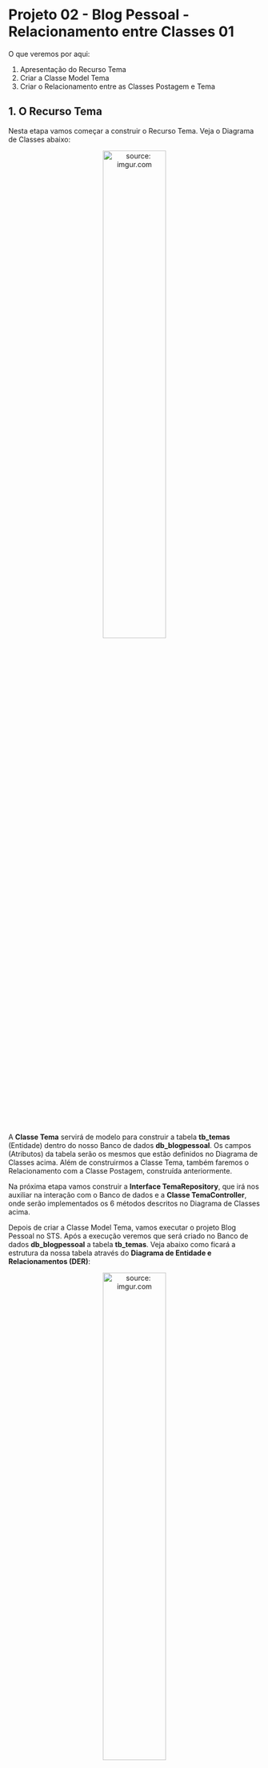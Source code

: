 <h1>Projeto 02 - Blog Pessoal - Relacionamento entre Classes 01</h1>

O que veremos por aqui:

1. Apresentação do Recurso Tema
2. Criar a Classe Model Tema
3. Criar o Relacionamento entre as Classes Postagem e Tema

<h2>1. O Recurso Tema</h2>

Nesta etapa vamos começar a construir o Recurso Tema. Veja o Diagrama de Classes abaixo: 

<div align="center"><img src="https://i.imgur.com/ocn729z.png" title="source: imgur.com" width="50%"/></div>

A **Classe Tema** servirá de modelo para construir a tabela **tb_temas** (Entidade) dentro do nosso Banco de dados **db_blogpessoal**. Os campos (Atributos) da tabela serão os mesmos que estão definidos no Diagrama de Classes acima. Além de construirmos a Classe Tema, também faremos o Relacionamento com a Classe Postagem, construída anteriormente. 

Na próxima etapa vamos construir a **Interface TemaRepository**, que irá nos auxiliar na interação com o Banco de dados e a **Classe TemaController**, onde serão implementados os 6 métodos descritos no Diagrama de Classes acima.

Depois de criar a Classe Model Tema, vamos executar o projeto Blog Pessoal no STS. Após a execução veremos que será criado no Banco de dados **db_blogpessoal** a tabela **tb_temas**. Veja abaixo como ficará a estrutura da nossa tabela através do **Diagrama de Entidade e Relacionamentos (DER)**:

<div align="center"><img src="https://i.imgur.com/YKdkCyN.png" title="source: imgur.com" width="50%"/></div>

O Dicionário de dados da nossa tabela tb_temas será o seguinte:

| Atributo      | Tipo de dado | Descrição           | Chave |
| ------------- | ------------ | ------------------- | ----- |
| **id**        | bigint       | Identificador único | PK    |
| **descricao** | varchar(255) | Tema  |       |

| <img src="https://i.imgur.com/vVDBDG0.png" title="source: imgur.com" width="200px"/> | <div align="left"> **ALERTA DE BSM:** *Mantenha a Atenção aos Detalhes ao criar o Recurso Tema. Todas as Camadas (Pacotes: Model, Repository e Controller), já foram criadas no Recurso Postagem.* </div> |
| ------------------------------------------------------------ | ------------------------------------------------------------ |

| <img src="https://i.imgur.com/RfjtOFi.png" title="source: imgur.com" width="160px"/> | <div align="left"> **DICA:** *Caso você tenha alguma dúvida sobre como criar a Classe, executar o projeto, entre outras, consulte a Documentação do Recurso Postagem.* </div> |
| ------------------------------------------------------------ | ------------------------------------------------------------ |

<br />

<h2>👣 Passo 01 - Criar a Classe Tema na Camada Model</h2>

Agora vamos criar a segunda Classe Model que chamaremos de **Tema**.

1. Clique com o botão direito do mouse sobre o **Pacote Model** (**com.generation.blogpessoal.model**), na Source Folder Principal (**src/main/java**), e clique na opção **New 🡪 Class**
3. Na janela **New Java Class**, no item **Name**, digite o nome da Classe (**Tema**), e na sequência clique no botão **Finish** para concluir.

Agora vamos criar o código da **Classe Model Tema**:

```java
@Entity
@Table(name = "tb_temas")
public class Tema {
	
	@Id
	@GeneratedValue(strategy = GenerationType.IDENTITY)
	private Long id;

	@NotNull(message = "O atributo Descrição é obrigatório")
	private String descricao;

	public Long getId() {
		return this.id;
	}

	public void setId(Long id) {
		this.id = id;
	}

	public String getDescricao() {
		return this.descricao;
	}

	public void setDescricao(String descricao) {
		this.descricao = descricao;
	}

}
```

Veja na tabela abaixo a conversão de **Tipo de dados Java 🡪 MySQL, de acordo com o que foi definido no Diagrama de Classes acima:**

| Atributo   | Tipo de dado Java                                            | Tipo de dado MySQL |
| ---------- | ------------------------------------------------------------ | ------------------ |
| **id**     | <a href="https://docs.oracle.com/en/java/javase/11/docs/api/java.base/java/lang/Long.html" target="_blank"><i>Long</i></a> | BIGINT             |
| **descricao** | <a href="https://docs.oracle.com/en/java/javase/11/docs/api/java.base/java/lang/String.html" target="_blank"><i>String</i></a> | VARCHAR(255)       |

Observe que no atributo **descricao** utilizamos a anotação **@NotNull**, que **não permite que o atributo seja Nulo, mas permite que ele contenha apenas Espaços em branco**. Você pode configurar uma mensagem para o usuário através do atributo **message**.

Para concluir, não esqueça de Salvar o código (**File 🡪 Save All**) e verificar se o Projeto está em execução

<br />

<div align="left"><img src="https://i.imgur.com/sv8IEe1.png" title="source: imgur.com" width="25px"/> <a href="https://www.baeldung.com/javax-validation" target="_blank"><b>Documentação: <i>@NotNull</i></b></a>

<br />

<h2>👣 Passo 02 - Executar o projeto e Checar o Banco de dados</h2>

1. Execute o projeto e verifique no **MySQL Workbench** se a tabela **tb_temas** foi criada no Banco de dados **db_blogpessoal**, como mostra a figura abaixo:

<div align="center"><img src="https://i.imgur.com/v9NTzoW.png" title="source: imgur.com" /></div>

<br />
	
<h2>2. Relacionamento de Classes</h2>

**Mapeamento Objeto-Relacional (ORM)** é o processo de conversão das Classes Java em Tabelas (Entidades) no Banco de dados da aplicação e vice-versa. Em outras palavras, isso nos permite interagir com um Banco de dados Relacional sem utilizar código SQL. O **Java Persistence API (JPA)** é uma especificação que define como persistir dados em aplicativos Java. O foco principal do JPA é a camada ORM. O Framework responsável por implementar o ORM no Spring é o Hibernate. Para mais detalhes, consulte o cookiebook <a href="03.md" target="_blank"><b>Introdução ao JPA</b></a>.

O **JPA** simplifica o tratamento do modelo de Banco de dados Relacional nos aplicativos Java quando mapeamos cada Tabela para uma única Classe de entidade (Model). Assim como no MySQL, precisamos criar o Relacionamento entre duas tabelas, no JPA também precisamos criar o **Relacionamento entre as Classes** e desta forma o Hibernate construirá os Relacionamento entre as duas Tabelas no Banco de dados assim como fizemos no MySQL. 

Nesta etapa vamos construir o Relacionamento do Recurso Tema com o Recurso Postagem. Veja o Diagrama de Classes abaixo: 

<div align="center"><img src="https://i.imgur.com/rE9pUwH.png" title="source: imgur.com" /></div>

Para construirmos o Relacionamento entre Classes, assim como no SQL, precisamos definir a cardinalidade do Relacionamento. Para definir a Cardinalidade, o JPA utiliza as anotações abaixo:

| Cardinalidade | Anotação    | Descrição                                                    |
| ------------- | ----------- | ------------------------------------------------------------ |
| **1:1**       | @OneToOne   | No relacionamento OneToOne, um Objeto pode pertencer a apenas um outro Objeto, ou seja, é uma ligação um para um. <br />No Banco de dados significa que cada linha de uma Entidade se refere a **<u>apenas</u>** uma linha de outra Entidade. |
| **1:N**       | @OneToMany  | No relacionamento OneToMany,  um Objeto é referenciado com muitos Objetos.<br/>Em Bancos de dados relacionais, cada linha de uma entidade é referenciada a muitos registros filhos em outra entidade.<br/>O importante é que os registros filhos não podem ter vários pais. Em  uma relação OneToMany entre a Tabela A e a Tabela B, cada linha da Tabela A está ligada a 0, 1 ou muitas linhas da Tabela B.<br/> Numa Relação Unidirecional, a relação será uma relação OneToMany porquê o lado Um da relação manda no Relacionamento. |
| **N:1**       | @ManyToOne  | No relacionamento  ManyToOne,  um Objeto é referenciado com outro Objeto que contém valores únicos.<br/> Em Bancos de dados Relacionais, esses relacionamentos são aplicáveis usando o par Chave Estrangeira (Lado N da Relação) e a  Chave Primária (Lado 1 da Relação), entre as tabelas. O Lado N também deve ter uma Chave Primária.<br />Numa Relação Bidirecional, essa anotação será utilizada para referenciar o Lado Um da Relação, através de um Objeto, que funcionará como a Chave Estrangeira. |
| **N:M**       | @ManyToMany | No relacionamento ManyToMany,  muitos Objetos são referenciados com muitos outros Objetos.<br/>Em Bancos de dados Relacionais, o relacionamento Muitos para Muitos uma ou mais linhas de uma  Entidade são associadas a mais de uma linha em outra Entidade.<br />Os relacionamentos ManyToMany exigem um pouco mais de trabalho do que os outros relacionamentos.<br />Em um Banco de dados, um Relacionamento ManyToMany envolve uma terceira Tabela intermediária, que faz referência a ambas as outras tabelas armazenando as 2 Chaves estrangeiras. |

No modelo Relacional, 1:N e N:1 são a mesma coisa, entretanto no Relacionamento de Classes, além da Cardinalidade é necessário definir a Direção do Relacionamento, ou seja, Se apenas a Classe Mãe exibe a Classe Filha (Unidirecional) ou se Classe Filha também Exibirá a Classe Mãe (Bidirecional), ao listar os dados em uma consulta.

No Modelo Relacional todo Relacionamento é **Unidirecional**, ou seja, **apenas a Tabela que possui a Chave Estrangeira acessa a outra Tabela**. No Relacionamento de Classes, existe a possibilidade do Relacionamento ser **Bidirecional**, ou seja, uma **Classe acessa a outra e vice-versa, independente de possuir ou não a Chave Estrangeira**.

Depois de criar o Relacionamento entre as Classes e executar o projeto Blog Pessoal no STS, veremos que será criado no MySQL a Relação entre as tabelas **tb_postagens** e **tb_temas** Unidirecional. Veja abaixo como ficará a estrutura da nossa tabela através do **Diagrama de Entidade e Relacionamentos (DER)**:

<div align="center"><img src="https://i.imgur.com/73XEIxe.png" title="source: imgur.com" /></div>

Como o JPA faz o mapeamento das Tabelas em Objetos, caso o Relacionamento Bidirecional esteja habilitado, a Relação funcionará independente do Banco de Dados ser Unidirecional.

Vamos construir o Relacionamento Bidirecional (1:N) entre as nossas Classes Tema e Postagem como veremos a seguir. 

<br />
	
<h2>👣 Passo 01 - Criar a Relação ManytoOne na Classe Postagem</h2>

A Classe Postagem será o lado N:1, ou seja, **Muitas Postagens podem ter apenas Um Tema**. Para criar a Relação vamos inserir depois do último atributo da Classe Postagem (data), as 3 linhas destacadas em vermelho na figura abaixo:

<div align="left"><img src="https://i.imgur.com/MdGmxaf.png" title="source: imgur.com" /></div>

**Linha 37:** A anotação **@ManyToOne** indica que a Classe Postagem será o lado N:1 e terá um **Objeto da Classe Tema**, que no modelo Relacional será a **Chave Estrangeira na Tabela tb_postagens (tema_id)**.

**Linha 38:** A anotação **@JsonIgnoreProperties** indica que uma parte do JSON será ignorado, ou seja, como a Relação entre as Classes será do tipo Bidirecional, ao listar o Objeto Postagem numa consulta, por exemplo, o Objeto Tema, que será criado na linha 39, será exibido como um **"Sub Objeto"** do Objeto Postagem, como mostra a figura abaixo, devido ao Relacionamento que foi criado.

```json
{
	"id": 1,
	"titulo": "Título da Postagem 01",
	"texto": "Texto da postagem 01",
	"data": "2022-05-02T09:27:11.2221618",
	"tema": {
		"id": 1,
		"descricao": "Tema 01"
	}
}
```

Ao exibir o Objeto Tema, o Objeto Postagem será exibido novamente e na sequência Tema será exibido novamente, criando um looping infinito dentro do JSON, devido a relação Bidirecional. Para impedir o looping infinito e o travamento da nossa aplicação (Vide a imagem abaixo com o erro que será exibido no Insomnia), utilizamos anotação **@JsonIgnoreProperties** para ignorar o Objeto da Classe Postagem, interrompendo a repetição. 

<div align="center"><img src="https://i.imgur.com/LChpd5m.png" title="source: imgur.com" /></div>

**Linha 39:** Será criado um Objeto da Classe Tema, que receberá os dados do Tema associado ao Objeto da Classe Postagem. Este Objeto representa a Chave Estrangeira da Tabela **tb_postagens (tema_id)**.

Depois do último Método Set, vamos acrescentar os Métodos Get e Set para o novo atributo que foi adicionado na Classe Postagem. Veja o código completo abaixo:

```java
@Entity
@Table(name = "tb_postagens")
public class Postagem {
    
    	@Id
	@GeneratedValue(strategy = GenerationType.IDENTITY) 
	private Long id;
	
	@NotBlank(message = "O atributo título é Obrigatório!") 
	@Size(min = 5, max = 100, message = "O atributo título deve conter no mínimo 05 e no máximo 100 caracteres")
	private String titulo;
	
	@NotBlank(message = "O atributo texto é Obrigatório!")
	@Size(min = 10, max = 1000, message = "O atributo texto deve conter no mínimo 10 e no máximo 1000 caracteres")
	private String texto;
	
	@UpdateTimestamp
	private LocalDateTime data;
	
	@ManyToOne
	@JsonIgnoreProperties("postagem")
	private Tema tema;

	public Long getId() {
		return this.id;
	}

	public void setId(Long id) {
		this.id = id;
	}

	public String getTitulo() {
		return this.titulo;
	}

	public void setTitulo(String titulo) {
		this.titulo = titulo;
	}

	public String getTexto() {
		return this.texto;
	}

	public void setTexto(String texto) {
		this.texto = texto;
	}

	public LocalDateTime getData() {
		return this.data;
	}

	public void setData(LocalDateTime data) {
		this.data = data;
	}

	public Tema getTema() {
		return tema;
	}

	public void setTema(Tema tema) {
		this.tema = tema;
	}

}
```

| <img src="https://i.imgur.com/vVDBDG0.png" title="source: imgur.com" width="150px"/> | <div align="left"> **ALERTA DE BSM:** *Mantenha a Atenção aos Detalhes ao criar o Relacionamento entre as Classes. Um erro muito comum é não criar os Métodos Get e Set para o novo atributo que foi criado no Relacionamento.* </div> |
| ------------------------------------------------------------ | ------------------------------------------------------------ |
	
| <img src="https://i.imgur.com/RfjtOFi.png" title="source: imgur.com" width="150px"/> | <div align="left"> **DICA:** *Toda vez que você adicionar um novo Atributo na sua Classe, não esqueça de criar os Métodos GET e SET do Atributo. Caso contrário, você não conseguirá visualizar ou atualizar os dados do Atributo.* </div> |
| ------------------------------------------------------------ | ------------------------------------------------------------ |

<div align="left"><img src="https://i.imgur.com/sv8IEe1.png" title="source: imgur.com" width="25px"/> <a href="https://docs.jboss.org/hibernate/jpa/2.1/api/javax/persistence/ManyToOne.html" target="_blank"><b>Documentação: <i>@ManyToOne</i></b></a>

<div align="left"><img src="https://i.imgur.com/sv8IEe1.png" title="source: imgur.com" width="25px"/> <a href="https://fasterxml.github.io/jackson-annotations/javadoc/2.6/com/fasterxml/jackson/annotation/JsonIgnoreProperties.html" target="_blank"><b>Documentação: <i>@JsonIgnoreProperties</i></b></a>

<br />

<div align="left"><img src="https://i.imgur.com/bQGvf3h.png" title="source: imgur.com" width="25px"/> <a href="https://github.com/conteudoGeneration/backend_blog_pessoal/blob/09-blog_pessoal_relacionamento_01/blogpessoal/src/main/java/com/generation/blogpessoal/model/Postagem.java" target="_blank"><b>Código fonte da Classe Postagem</b></a>

<br />

<h2>👣 Passo 02 - Criar a Relação OneToMany na Classe Tema</h2>

A Classe Tema será o lado 1:N, ou seja, **Um Tema pode ter Muitas Postagens**. Para criar a Relação vamos inserir depois do último atributo da Classe Tema (descricao), destacadas em vermelho na figura abaixo:

<div align="left"><img src="https://i.imgur.com/SBIVh8c.png" title="source: imgur.com" /></div>

**Linha 27:** A anotação **@OneToMany** indica que a Classe Tema será o lado 1:N e terá **uma Collection List contendo Objetos da Classe Postagem**. Como a Relação entre as Classes será Bidirecional, a Collection List trará a lista com todos os Objetos da Classe Postagem relacionados com cada Objeto da Classe Tema. Como a Classe Tema será a **Classe Proprietária** da Relação, precisamos adicionar dois parâmetros:

- **mappedBy:** Uma vez que definimos o lado Proprietário do Relacionamento (Classe Tema), o Hibernate já possui todas as informações necessárias para mapear o relacionamento em nosso Banco de dados, criar a Chave Estrangeira e o Relacionamento propriamente dito. Para tornar essa associação Bidirecional no modelo Orientado a Objetos, informamos no parâmetro **mappedBy** o nome do Atributo da Classe Proprietária (Tema), que foi criado na Classe filha **Postagem (Tema tema)**, que será o Objeto de referência na Relação. 

- **cascade:** Os relacionamentos de entidade geralmente dependem da existência de outra entidade, por exemplo, o relacionamento **Tema 🡪 Postagem**. Sem o Tema, a entidade Postagem não tem nenhum significado próprio. Quando excluímos a entidade Tema, nossa entidade Postagem também deve ser excluída. **"Cascatear" (cascade)**, é a maneira de conseguir isso. Quando executamos alguma ação na entidade de destino (Tema), a mesma ação será aplicada à entidade associada (Postagem). 
- **CascadeType.REMOVE:** Quando um Objeto da Classe Tema for apagado, todos os Objetos da Classe Postagem associados ao Tema apagado, também serão apagados. O Inverso não é verdadeiro.

| <img src="https://i.imgur.com/RfjtOFi.png" title="source: imgur.com" width="80px"/> | <div align="left"> **DICA:** *Consulte o <a href="#anexo1">Anexo I</a> para conhecer outras configurações para a propriedade Cascade.* </div> |
| ------------------------------------------------------------ | ------------------------------------------------------------ |

**Linha 28:** A anotação **@JsonIgnoreProperties** indica que uma parte do JSON será ignorado, ou seja, assim como fizemos na Classe Postagem, também faremos na Classe Tema para impedir o looping infinito.

**Linha 29:** Será criado uma Collection List contendo Objetos da Classe Postagem, que receberá todos os Objetos da  Classe Postagem associadas a cada Objeto da Classe Tema. 

Depois do último Método Set, vamos acrescentar os Métodos Get e Set para o novo atributo que foi adicionado na Classe Postagem. Veja o código completo abaixo:

```java
@Entity
@Table(name = "tb_temas")
public class Tema {
	
	@Id
	@GeneratedValue(strategy = GenerationType.IDENTITY)
	private Long id;

	@NotNull(message = "O atributo Descrição é obrigatório")
	private String descricao;

    	@OneToMany(mappedBy = "tema", cascade = CascadeType.ALL)
	@JsonIgnoreProperties("tema")
	private List<Postagem> postagem;

	public Long getId() {
		return this.id;
	}

	public void setId(Long id) {
		this.id = id;
	}

	
	public String getDescricao() {
		return this.descricao;
	}

	public void setDescricao(String descricao) {
		this.descricao = descricao;
	}

	public List<Postagem> getPostagem() {
		return this.postagem;
	}

	public void setPostagem(List<Postagem> postagem) {
		this.postagem = postagem;
	}

}
```

| <img src="https://i.imgur.com/vVDBDG0.png" title="source: imgur.com" width="150px"/> | <div align="left"> **ALERTA DE BSM:** *Mantenha a Atenção aos Detalhes ao criar o Relacionamento entre as Classes. Um erro muito comum é não criar os Métodos Get e Set para o novo atributo que foi criado no Relacionamento.* </div> |
| ------------------------------------------------------------ | ------------------------------------------------------------ |

Para concluir, não esqueça de Salvar o código (**File 🡪 Save All**) e verificar se o Projeto está em execução
	
<br />
	
<div align="left"><img src="https://i.imgur.com/sv8IEe1.png" title="source: imgur.com" width="25px"/> <a href="https://docs.jboss.org/hibernate/jpa/2.1/api/javax/persistence/OneToMany.html" target="_blank"><b>Documentação: <i>@OneToMany</i></b></a>

<div align="left"><img src="https://i.imgur.com/sv8IEe1.png" title="source: imgur.com" width="25px"/> <a href="https://docs.jboss.org/hibernate/jpa/2.1/api/javax/persistence/OneToMany.html#mappedBy()" target="_blank"><b>Documentação: <i>mappedBy</i></b></a>

<div align="left"><img src="https://i.imgur.com/sv8IEe1.png" title="source: imgur.com" width="25px"/> <a href="https://docs.jboss.org/hibernate/jpa/2.1/api/javax/persistence/OneToMany.html#cascade()" target="_blank"><b>Documentação: <i>cascade</i></b></a>

<br />
	
<div align="left"><img src="https://i.imgur.com/bQGvf3h.png" title="source: imgur.com" width="25px"/> <a href="https://github.com/conteudoGeneration/backend_blog_pessoal/blob/09-blog_pessoal_relacionamento_01/blogpessoal/src/main/java/com/generation/blogpessoal/model/Tema.java" target="_blank"><b>Código fonte da Classe Tema</b></a>

<br />

<h2>👣 Passo 03 - Executar o projeto e Checar o Banco de dados</h2>

1. Execute o projeto e verifique no **MySQL Workbench** se a **Chave Estrangeira (tema_id)** foi criada na Tabela **tb_Postagens**, no Banco de dados **db_blogpessoal**, como mostra a figura abaixo:

<div align="center"><img src="https://i.imgur.com/tFAl0La.png" title="source: imgur.com" /></div>

<br />

<h2 id="anexo1">Anexo I - Tipos de Cascade</h2>

| Tipo        | Descrição                                                    |
| ----------- | ------------------------------------------------------------ |
| **PERSIST** | Ele propaga a operação de persistir um objeto **Pai** para um objeto **Filho**, assim quando salvar a Entidade Cliente, também será salvo todas as Entidades Telefone associadas. |
| **MERGE**   | Ele propaga a operação de atualização de um objeto **Pai** para um objeto **Filho**, assim quando atualizadas as informações da Entidade Cliente, também  será atualizado no banco de dados todas as informações das Entidades  Telefone associadas. |
| **REMOVE**  | Ele propaga a operação de remoção de um objeto **Pai** para um objeto **Filho**, assim quando remover a Entidade Cliente, também será removida todas as entidades Telefone associadas. |
| **REFRESH** | Ele propaga a operação de recarregar de um objeto **Pai** para um objeto **Filho**, assim, quando houver atualização no banco de dados na Entidade Cliente, todas as entidades Telefone associadas serão recarregadas do banco de  dados. |
| **ALL**     | Corresponde a todas as operações acima (MERGE, PERSIST, REFRESH e REMOVE). |
| **DETACH**  | A operação de desanexação remove a entidade do contexto persistente.  Quando usamos CascaseType.DETACH, a entidade filha também é removida do contexto persistente |

<br />

<div align="left"><img src="https://i.imgur.com/JSfXyzm.png" title="source: imgur.com" width="30px"/> <a href="https://docs.oracle.com/javaee/7/api/javax/persistence/CascadeType.html" target="_blank"><b>Documentação: <i>CascadeType</i></b></a>

<br />

<div align="left"><img src="https://i.imgur.com/bQGvf3h.png" title="source: imgur.com" width="25px"/> <a href="https://github.com/conteudoGeneration/backend_blog_pessoal/tree/09-blog_pessoal_relacionamento_01" target="_blank"><b>Código fonte do Projeto</b></a>
	
<br /><br />
	
<div align="left"><a href="README.md"><img src="https://i.imgur.com/XMgF3gl.png" title="source: imgur.com" width="3%"/>Voltar</a></div>

